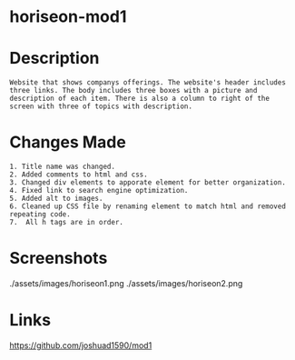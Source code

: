 # horiseon-mod1
# Description
    Website that shows companys offerings. The website's header includes three links. The body includes three boxes with a picture and description of each item. There is also a column to right of the screen with three of topics with description. 
# Changes Made
    1. Title name was changed.
    2. Added comments to html and css.
    3. Changed div elements to apporate element for better organization.
    4. Fixed link to search engine optimization.
    5. Added alt to images.
    6. Cleaned up CSS file by renaming element to match html and removed repeating code. 
    7.  All h tags are in order. 
# Screenshots
./assets/images/horiseon1.png
./assets/images/horiseon2.png
# Links
https://github.com/joshuad1590/mod1
